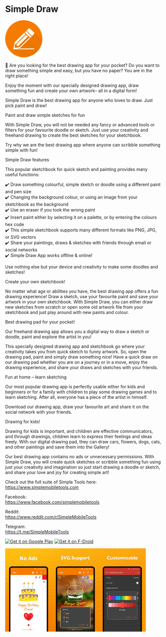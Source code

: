 # Simple Draw
<img alt="Logo" src="graphics/icon.png" width="120" />

🎨 Are you looking for the best drawing app for your pocket? Do you want to draw something simple and easy, but you have no paper? You are in the right place!

Enjoy the moment with our specially designed drawing app, draw something fun and create your own artwork– all in a digital form!

Simple Draw is the best drawing app for anyone who loves to draw. Just pick paint and draw!

Paint and draw simple sketches for fun

With Simple Draw, you will not be needed any fancy or advanced tools or filters for your favourite doodle or sketch. Just use your creativity and freehand drawing to create the best sketches for your sketchbook. 

Try why we are the best drawing app where anyone can scribble something simple with fun!  

Simple Draw features 

This popular sketchbook for quick sketch and painting provides many useful functions:

✔️	Draw something colourful, simple sketch or doodle using a different paint and pen size  
✔️	Changing the background colour, or using an image from your sketchbook as the background  
✔️	Use an eraser if you took the wrong paint  
✔️	Insert paint either by selecting it on a palette, or by entering the colours hex code  
✔️	This simple sketchbook supports many different formats like PNG, JPG, or SVG vectors  
✔️	Share your paintings, draws & sketches with friends through email or social networks  
✔️	Simple Draw App works offline & online!

Use nothing else but your device and creativity to make some doodles and sketches!

Create your own sketchbook! 

No matter what age or abilities you have, the best drawing app offers a fun drawing experience! Draw a sketch, use your favourite paint and save your artwork in your own sketchbook. With Simple Draw, you can either draw new sketches from scratch or open some old artwork file from your sketchbook and just play around with new paints and colour.

Best drawing pad for your pocket! 

Our freehand drawing app allows you a digital way to draw a sketch or doodle, paint and explore the artist in you!

This specially designed drawing app and sketchbook go where your creativity takes you from quick sketch to funny artwork. So, open the drawing pad, paint and simply draw something nice! Have a quick draw on our drawing pad whether you are on a journey or in a move, enjoy the drawing experience, and share your draws and sketches with your friends.
 
Fun at home – learn sketching 

Our most popular drawing app is perfectly usable either for kids and beginners or for a family with children to play some drawing games and to learn sketching. After all, everyone has a piece of the artist in himself. 

Download our drawing app, draw your favourite art and share it on the social network with your friends.

Drawing for kids! 

Drawing for kids is important, and children are effective communicators, and through drawings, children learn to express their feelings and ideas freely. With our digital drawing pad, they can draw cars, flowers, dogs, cats, and other paintings and save them into the Gallery! 

Our best drawing app contains no ads or unnecessary permissions. With Simple Draw, you will create quick sketches or scribble something fun using just your creativity and imagination so just start drawing a doodle or sketch, and share your love and joy for creating simple art!

Check out the full suite of Simple Tools here:  
https://www.simplemobiletools.com

Facebook:  
https://www.facebook.com/simplemobiletools

Reddit:  
https://www.reddit.com/r/SimpleMobileTools

Telegram:  
https://t.me/SimpleMobileTools

<a href='https://play.google.com/store/apps/details?id=com.simplemobiletools.draw.pro'><img src='https://simplemobiletools.com/images/button-google-play.svg' alt='Get it on Google Play' height=45/></a>
<a href='https://f-droid.org/packages/com.simplemobiletools.draw.pro'><img src='https://simplemobiletools.com/images/button-f-droid.png' alt='Get it on F-Droid' height=45 ></a>

<div style="display:flex;">
<img alt="App image" src="fastlane/metadata/android/en-GB/images/phoneScreenshots/1_en-GB.jpeg" width="30%">
<img alt="App image" src="fastlane/metadata/android/en-GB/images/phoneScreenshots/2_en-GB.jpeg" width="30%">
<img alt="App image" src="fastlane/metadata/android/en-GB/images/phoneScreenshots/3_en-GB.jpeg" width="30%">
</div>
